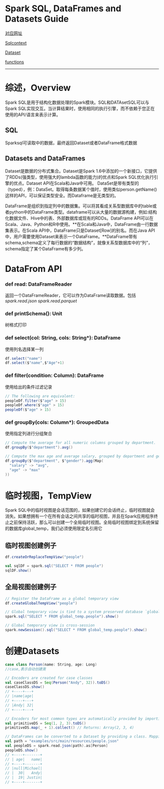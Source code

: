 # Spark SQL, DataFrames and Datasets Guide
[对应网址](http://spark.apache.org/docs/latest/sql-programming-guide.html#datasets-and-dataframes)

[Sqlcontext](http://spark.apache.org/docs/1.4.0/api/scala/index.html#org.apache.spark.sql.SQLContext)

[Dataset](http://spark.apache.org/docs/latest/api/scala/index.html#org.apache.spark.sql.Dataset)

[functions](http://spark.apache.org/docs/latest/api/scala/index.html#org.apache.spark.sql.functions$)

------

# **综述，Overview**
 Spark SQL是用于结构化数据处理的Spark模块。SQL和DATAsetSQL可以与Spark SQL实现交互。当计算结果时，使用相同的执行引擎，而不依赖于您正在使用的API/语言来表示计算。

## SQL
 Sparksql可读取中的数据，最终返回Dataset或者DataFrame格式数据
## Datasets and DataFrames
 Dataset是数据的分布式集合。Dataset是Spark 1.6中添加的一个新接口，它提供了RDDs(强类型，使用强大的lambda函数的能力)的优点和Spark SQL优化执行引擎的优点。Dataset API在Scala和Java中可用。
 DataSet是带有类型的（typed），例：DataSet<Persono>。取得每条数据某个值时，使用类似person.getName()这样的API，可以保证类型安全。而Dataframe是无类型的。
 

 DataFrame是组织到指定列中的数据集。可以将其看成关系型数据库中的table或者python中的DataFrame类型。dataframe可以从大量的数据源构建，例如:结构化数据文件、Hive中的表、外部数据库或现有的RDDs。DataFrame API可以在Scala、Java、Python和R中使用。**在Scala和Java中，DataFrame由一行数据集表示。在Scala API中，DataFrame只是Dataset[Row]的别名。而在Java API中，用户需要使用Dataset来表示一个DataFrame。**DataFrame带有schema,schema定义了每行数据的“数据结构”，就像关系型数据库中的“列”，schema指定了某个DataFrame有多少列。

# **DataFrom API**
### **def read: DataFrameReader**
返回一个DataFrameReader，它可以作为DataFrame读取数据。包括*spark.read.json     spark.read.parquet*

### **def printSchema(): Unit**
树格式打印

### **def select(col: String, cols: String\*): DataFrame**
使用列名选择某一列
```scala
df.select("name")   
df.select($"name",$"Age"+1)
```
### **def filter(condition: Column): DataFrame**
使用给出的条件过滤记录
```scala
// The following are equivalent:
peopleDf.filter($"age" > 15)
peopleDf.where($"age" > 15)
peopleDf($"age" > 15)
```
### **def groupBy(cols: Column\*): GroupedData**
使用指定列进行分组聚合
```scala
// Compute the average for all numeric columns grouped by department.
df.groupBy($"department").avg()

// Compute the max age and average salary, grouped by department and gender.
df.groupBy($"department", $"gender").agg(Map(
  "salary" -> "avg",
  "age" -> "max"
))
```
# **临时视图，TempView**
 Spark SQL中的临时视图是会话范围的，如果创建它的会话终止，临时视图就会消失。如果想拥有一个在所有会话之间共享的临时视图，并且在Spark应用程序终止之前保持活跃，那么可以创建一个全局临时视图。全局临时视图绑定到系统保留的数据库global_temp，我们必须使用限定名引用它
 ## 临时视图创建例子
 ```scala
df.createOrReplaceTempView("people")

val sqlDF = spark.sql("SELECT * FROM people")
sqlDF.show()
```
## 全局视图创建例子
```scala
// Register the DataFrame as a global temporary view
df.createGlobalTempView("people")

// Global temporary view is tied to a system preserved database `global_temp`
spark.sql("SELECT * FROM global_temp.people").show()

// Global temporary view is cross-session
spark.newSession().sql("SELECT * FROM global_temp.people").show()
```

# **创建Datasets**
```scala
case class Person(name: String, age: Long)
//case,表示自动创建类

// Encoders are created for case classes
val caseClassDS = Seq(Person("Andy", 32)).toDS()
caseClassDS.show()
// +----+---+
// |name|age|
// +----+---+
// |Andy| 32|
// +----+---+

// Encoders for most common types are automatically provided by importing spark.implicits._
val primitiveDS = Seq(1, 2, 3).toDS()
primitiveDS.map(_ + 1).collect() // Returns: Array(2, 3, 4)

// DataFrames can be converted to a Dataset by providing a class. Mapping will be done by name
val path = "examples/src/main/resources/people.json"
val peopleDS = spark.read.json(path).as[Person]
peopleDS.show()
// +----+-------+
// | age|   name|
// +----+-------+
// |null|Michael|
// |  30|   Andy|
// |  19| Justin|
// +----+-------+
```


